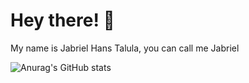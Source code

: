 # Hey there! 🫡

<p> My name is Jabriel Hans Talula, you can call me Jabriel </p>

![Anurag's GitHub stats](https://github-readme-stats.vercel.app/api?username=anuraghazra&show_icons=true&theme=radical)
<!---
jirbthagoras/jirbthagoras is a ✨ special ✨ repository because its `README.md` (this file) appears on your GitHub profile.
You can click the Preview link to take a look at your changes.
--->
